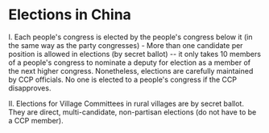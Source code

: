 # Elections in China
I.  Each people's congress is elected by the people's congress below it (in the same way as the party congresses)
    - More than one candidate per position is allowed in elections (by secret ballot) -- it only takes 10 members of a people's congress to nominate a deputy for election as a member of the next higher congress. Nonetheless, elections are carefully maintained by CCP officials. No one is elected to a people's congress if the CCP disapproves.

II.  Elections for Village Committees in rural villages are by secret ballot. They are direct, multi-candidate, non-partisan elections (do not have to be a CCP member).
